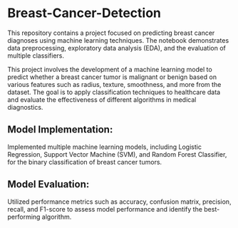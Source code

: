 # Breast-Cancer-Detection
This repository contains a project focused on predicting breast cancer diagnoses using machine learning techniques. The notebook demonstrates data preprocessing, exploratory data analysis (EDA), and the evaluation of multiple classifiers.

This project involves the development of a machine learning model to predict whether a breast cancer tumor is malignant or benign based on various features such as radius, texture, smoothness, and more from the dataset. The goal is to apply classification techniques to healthcare data and evaluate the effectiveness of different algorithms in medical diagnostics.
## Model Implementation: 
Implemented multiple machine learning models, including Logistic Regression, Support Vector Machine (SVM), and Random Forest Classifier, for the binary classification of breast cancer tumors.
## Model Evaluation: 
Utilized performance metrics such as accuracy, confusion matrix, precision, recall, and F1-score to assess model performance and identify the best-performing algorithm.
